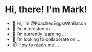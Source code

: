 # Hi, there! I'm Mark!

- 👋 Hi, I’m @PoachedEggsWithBacon
- 👀 I’m interested in ...
- 🌱 I’m currently learning ...
- 💞️ I’m looking to collaborate on ...
- 📫 How to reach me ...

<!---
PoachedEggsWithBacon/PoachedEggsWithBacon is a ✨ special ✨ repository because its `README.md` (this file) appears on your GitHub profile.
You can click the Preview link to take a look at your changes.
--->
